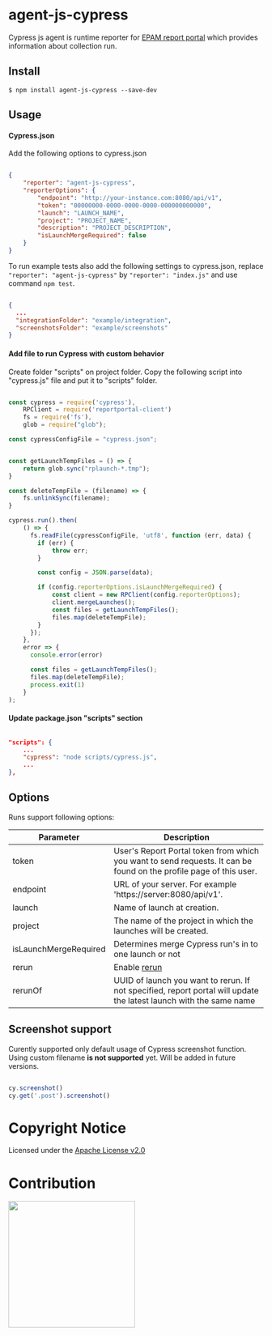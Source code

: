 # agent-js-cypress

Cypress js agent is runtime reporter for [EPAM report portal](https://github.com/reportportal/reportportal) which provides information about collection run.

## Install


```console
$ npm install agent-js-cypress --save-dev
```

## Usage


#### Cypress.json

Add the following options to cypress.json


```json

{
    "reporter": "agent-js-cypress",
    "reporterOptions": {
        "endpoint": "http://your-instance.com:8080/api/v1",
        "token": "00000000-0000-0000-0000-000000000000",
        "launch": "LAUNCH_NAME",
        "project": "PROJECT_NAME",
        "description": "PROJECT_DESCRIPTION",
        "isLaunchMergeRequired": false
    }
}

```

To run example tests also add the following settings to cypress.json, replace `"reporter": "agent-js-cypress"` by `"reporter": "index.js"` and use command `npm test`.

```json

{
  ...
  "integrationFolder": "example/integration",
  "screenshotsFolder": "example/screenshots"
}

```

#### Add file to run Cypress with custom behavior

Create folder "scripts" on project folder. Copy the following script into "cypress.js" file and put it to "scripts"
folder.

```javascript

const cypress = require('cypress'),
    RPClient = require('reportportal-client')
    fs = require('fs'),
    glob = require("glob");

const cypressConfigFile = "cypress.json";


const getLaunchTempFiles = () => {
    return glob.sync("rplaunch-*.tmp");
}

const deleteTempFile = (filename) => {
    fs.unlinkSync(filename);
}

cypress.run().then(
    () => {
      fs.readFile(cypressConfigFile, 'utf8', function (err, data) {
        if (err) {
            throw err;
        }

        const config = JSON.parse(data);

        if (config.reporterOptions.isLaunchMergeRequired) {
            const client = new RPClient(config.reporterOptions);
            client.mergeLaunches();
            const files = getLaunchTempFiles();
            files.map(deleteTempFile);
        }
      });
    },
    error => {
      console.error(error)

      const files = getLaunchTempFiles();
      files.map(deleteTempFile);
      process.exit(1)
    }
);

```

#### Update package.json "scripts" section

```json

"scripts": {
    ...
    "cypress": "node scripts/cypress.js",
    ...
},

```

## Options

Runs support following options:

| Parameter             | Description                                                                                                       |
| --------------------- | ----------------------------------------------------------------------------------------------------------------- |
| token                 | User's Report Portal token from which you want to send requests. It can be found on the profile page of this user. |
| endpoint              | URL of your server. For example 'https://server:8080/api/v1'.                                                     |
| launch                | Name of launch at creation.                                                                                       |
| project               | The name of the project in which the launches will be created.                                                    |
| isLaunchMergeRequired | Determines merge Cypress run's in to one launch or not                                                            |
| rerun                 | Enable [rerun](https://github.com/reportportal/documentation/blob/master/src/md/src/DevGuides/rerun.md)           |
| rerunOf               | UUID of launch you want to rerun. If not specified, report portal will update the latest launch with the same name|

## Screenshot support

Curently supported only default usage of Cypress screenshot function. Using custom filename **is not supported** yet. Will be added in future versions.

```javascript

cy.screenshot()
cy.get('.post').screenshot()

```

# Copyright Notice

Licensed under the [Apache License v2.0](LICENSE)

# Contribution

<img src="img/ahold-delhaize-logo-green.jpg" width="250">
